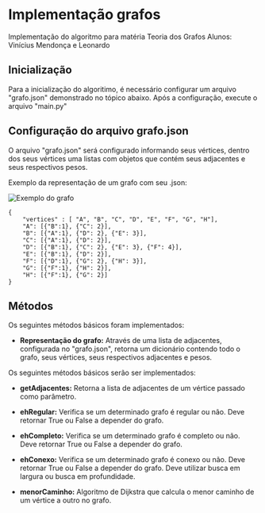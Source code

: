 # Implementação grafos
Implementação do algoritmo para matéria Teoria dos Grafos 
Alunos: Vinícius Mendonça e Leonardo

## Inicialização
  
Para a inicialização do algoritimo, é necessário configurar um arquivo "grafo.json" demonstrado no tópico abaixo. Após a configuração, execute o arquivo "main.py"

## Configuração do arquivo grafo.json
  
O arquivo "grafo.json" será configurado informando seus vértices, dentro dos seus vértices uma listas com objetos que contém seus adjacentes e seus respectivos pesos.
  
Exemplo da representação de um grafo com seu .json:

![Exemplo do grafo](https://i.imgur.com/ennmXs1.png)

```
{
    "vertices" : [ "A", "B", "C", "D", "E", "F", "G", "H"],
    "A": [{"B":1}, {"C": 2}],
    "B": [{"A":1}, {"D": 2}, {"E": 3}],
    "C": [{"A":1}, {"D": 2}],
    "D": [{"B":1}, {"C": 2}, {"E": 3}, {"F": 4}],
    "E": [{"B":1}, {"D": 2}],
    "F": [{"D":1}, {"G": 2}, {"H": 3}],
    "G": [{"F":1}, {"H": 2}],
    "H": [{"F":1}, {"G": 2}]
}

```

## Métodos

Os seguintes métodos básicos foram implementados: 

  * <p><b>Representação do grafo:</b> Através de uma lista de adjacentes, configurada no "grafo.json", retorna um dicionário contendo todo o grafo, seus vértices, seus respectivos adjacentes e pesos.</p>
  
Os seguintes métodos básicos serão ser implementados: 

  * <p><b>getAdjacentes:</b> Retorna a lista de adjacentes de um vértice passado como parâmetro.</p>
  * <p><b>ehRegular:</b> Verifica se um determinado grafo é regular ou não. Deve retornar True ou False a depender do grafo.</p>
  * <p><b>ehCompleto:</b> Verifica se um determinado grafo é completo ou não. Deve retornar True ou False a depender do grafo.</p> 
  * <p><b>ehConexo:</b> Verifica se um determinado grafo é conexo ou não. Deve retornar True ou False a depender do grafo. Deve utilizar busca em largura ou busca em profundidade.</p>
  * <p><b>menorCaminho:</b> Algoritmo de Dijkstra que calcula o menor caminho de um vértice a outro no grafo.</p>
  
